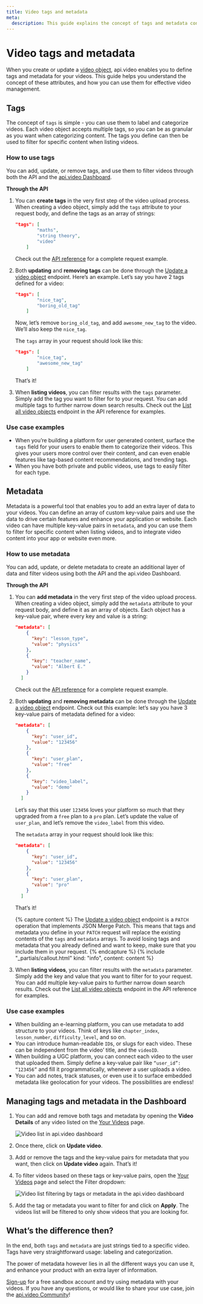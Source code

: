 ```yaml
---
title: Video tags and metadata
meta: 
  description: This guide explains the concept of tags and metadata connected to a video object, and different ways you can use them through the api.video dashboard and the API.
---
```


# Video tags and metadata

When you create or update a [video object](/vod/video-object), api.video enables you to define tags and metadata for your videos. This guide helps you understand the concept of these attributes, and how you can use them for effective video management.

## Tags

The concept of `tags` is simple - you can use them to label and categorize videos. Each video object accepts multiple tags, so you can be as granular as you want when categorizing content. The tags you define can then be used to filter for specific content when listing videos.

### How to use tags

You can add, update, or remove tags, and use them to filter videos through both the API and the [api.video Dashboard](https://dashboard.api.video/).

**Through the API**

1. You can **create tags** in the very first step of the video upload process. When creating a video object, simply add the `tags` attribute to your request body, and define the tags as an array of strings:
    
    ```json
    "tags": [
    		"maths",
    		"string theory",
    		"video"
    	]
    ```
    
    Check out the [API reference](/reference/api/Videos#create-a-video-object) for a complete request example.
    
2. Both **updating** and **removing tags** can be done through the [Update a video object](/reference/api/Videos#update-a-video-object) endpoint. Here’s an example. Let’s say you have 2 tags defined for a video:
    
    ```json
    "tags": [
    		"nice_tag",
    		"boring_old_tag"
    	]
    ```
    
    Now, let’s remove `boring_old_tag`, and add `awesome_new_tag` to the video. We’ll also keep the `nice_tag`. 
    
    The `tags` array in your request should look like this:
    
    ```json
    "tags": [
    		"nice_tag",
    		"awesome_new_tag"
    	]
    ```
    
    That’s it!
    
3. When **listing videos**, you can filter results with the `tags` parameter. Simply add the tag you want to filter for to your request. You can add multiple tags to further narrow down search results. Check out the [List all video objects](/reference/api/Videos#list-all-video-objects) endpoint in the API reference for examples.

### Use case examples

- When you’re building a platform for user generated content, surface the `tags` field for your users to enable them to categorize their videos. This gives your users more control over their content, and can even enable features like tag-based content recommendations, and trending tags.
- When you have both private and public videos, use tags to easily filter for each type.

## Metadata

Metadata is a powerful tool that enables you to add an extra layer of data to your videos. You can define an array of custom key-value pairs and use the data to drive certain features and enhance your application or website. Each video can have multiple key-value pairs in `metadata`, and you can use them to filter for specific content when listing videos, and to integrate video content into your app or website even more.

### How to use metadata

You can add, update, or delete metadata to create an additional layer of data and filter videos using both the API and the api.video Dashboard.

**Through the API**

1. You can **add metadata** in the very first step of the video upload process. When creating a video object, simply add the `metadata` attribute to your request body, and define it as an array of objects. Each object has a key-value pair, where every key and value is a string:
    
    ```json
    "metadata": [
        {
          "key": "lesson_type",
          "value": "physics"
        },
        {
          "key": "teacher_name",
          "value": "Albert E."
        }
      ]
    ```
    
    Check out the [API reference](/reference/api/Videos#create-a-video-object) for a complete request example.
    
2. Both **updating** and **removing metadata** can be done through the [Update a video object](/reference/api/Videos#update-a-video-object) endpoint. Check out this example: let’s say you have 3 key-value pairs of metadata defined for a video:
    
    ```json
    "metadata": [
        {
          "key": "user_id",
          "value": "123456"
        },
        {
          "key": "user_plan",
          "value": "free"
        },
        {
          "key": "video_label",
          "value": "demo"
        }
      ]
    ```
    
    Let’s say that this user `123456` loves your platform so much that they upgraded from a `free` plan to a `pro` plan. Let’s update the value of `user_plan`, and let’s remove the `video_label` from this video. 
    
    The `metadata` array in your request should look like this:
    
    ```json
    "metadata": [
        {
          "key": "user_id",
          "value": "123456"
        },
        {
          "key": "user_plan",
          "value": "pro"
        }
      ]
    ```
    
    That’s it!
    
    {% capture content %}
    The [Update a video object](/reference/api/Videos#create-a-video-object) endpoint is a `PATCH` operation that implements JSON Merge Patch. This means that tags and metadata you define in your `PATCH` request will replace the existing contents of the `tags` and `metadata` arrays. To avoid losing tags and metadata that you already defined and want to keep, make sure that you include them in your request.
    {% endcapture %}
    {% include "_partials/callout.html" kind: "info", content: content %}
    
3. When **listing videos**, you can filter results with the `metadata` parameter. Simply add the key and value that you want to filter for to your request. You can add multiple key-value pairs to further narrow down search results. Check out the [List all video objects](/reference/api/Videos#list-all-video-objects) endpoint in the API reference for examples.

### Use case examples

- When building an e-learning platform, you can use metadata to add structure to your videos. Think of keys like `chapter_index`, `lesson_number`, `difficulty_level`, and so on.
- You can introduce human-readable `ID`s, or slugs for each video. These can be independent from the video’ title, and the `videoID`.
- When building a UGC platform, you can connect each video to the user that uploaded them. Simply define a key-value pair like `“user_id”: “123456”` and fill it programmatically, whenever a user uploads a video.
- You can add notes, track statuses, or even use it to surface embedded metadata like geolocation for your videos. The possibilities are endless!

## Managing tags and metadata in the Dashboard

1. You can add and remove both tags and metadata by opening the **Video Details** of any video listed on the [Your Videos](https://dashboard.api.video/videos) page.
    
    ![Video list in api.video dashboard](/_assets/vod/tags-metadata/documentation_tagsandmeta_videolist.png)
    
2. Once there, click on **Update video**. 
3. Add or remove the tags and the key-value pairs for metadata that you want, then click on **Update video** again. That’s it!
4. To filter videos based on these tags or key-value pairs, open the [Your Videos](https://dashboard.api.video/videos) page and select the Filter dropdown:
    
    ![Video list filtering by tags or metadata in the api.video dashboard](/_assets/vod/tags-metadata/documentation_tagsandmeta_filtering.png)
    
5. Add the tag or metadata you want to filter for and click on **Apply**. The videos list will be filtered to only show videos that you are looking for.

## What’s the difference then?

In the end, both `tags` and `metadata` are just strings tied to a specific video. Tags have very straightforward usage: labeling and categorization. 

The power of metadata however lies in all the different ways you can use it, and enhance your product with an extra layer of information.

[Sign-up](https://dashboard.api.video/register) for a free sandbox account and try using metadata with your videos. If you have any questions, or would like to share your use case, join the [api.video Community](https://community.api.video/)!